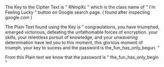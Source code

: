 The Key to the Cipher Text is " RNmpXc " which is the class name of " I'm Feeling Lucky " button on Google search page. ( found after inspecting google.com )

The Plain Text found using the Key is
" congraulations, you have triumphed, emerged victorious, defeating the unfathomable forces of encryption. your skills, your relentless pursuit of knowledge, and your unwavering determination have led you to this moment, this glorious moment of triumph. your key to sucess and the password is the_fun_has_only_begun. "

From this Plain text we know that the password is " the_fun_has_only_begin "
